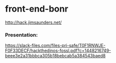 # front-end-bonr

http://hack.jimsaunders.net/

### Presentation:
https://slack-files.com/files-pri-safe/T0F1RNWJE-F0F33DECF/hackthedinos-fossl.pdf?c=1448216749-beee3e2a31bbbca305b18bebcab5a384543baed8